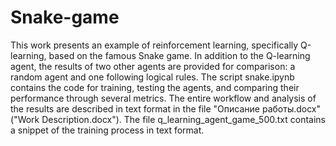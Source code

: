 # Snake-game

This work presents an example of reinforcement learning, specifically Q-learning, based on the famous Snake game. In addition to the Q-learning agent, the results of two other agents are provided for comparison: a random agent and one following logical rules. The script snake.ipynb contains the code for training, testing the agents, and comparing their performance through several metrics. The entire workflow and analysis of the results are described in text format in the file "Описание работы.docx" ("Work Description.docx"). The file q_learning_agent_game_500.txt contains a snippet of the training process in text format.
